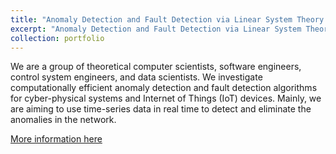 ```yaml
---
title: "Anomaly Detection and Fault Detection via Linear System Theory – Research Group X∞"
excerpt: "Anomaly Detection and Fault Detection via Linear System Theory.<br/><img src='/images/procedure1D3r.png'>"
collection: portfolio
---
```


We are a group of theoretical computer scientists, software engineers, control system engineers, and data scientists. We investigate computationally efficient anomaly detection and fault detection algorithms for cyber-physical systems and Internet of Things (IoT) devices. Mainly, we are aiming to use time-series data in real time to detect and eliminate the anomalies in the network.

[More information here](https://omnibox.github.io/xinfinity/index.html)

